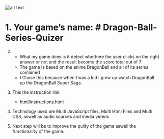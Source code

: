 
![alt text](<media/Screenshot 2024-06-14 at 11.41.08 AM.png>)

# 1. Your game’s name: # Dragon-Ball-Series-Quizer

2. + What my game does is it detect whethere the user clicks on the right answer or not
    and the result become the score total out of 7
   + The game is based on the anime DragonBall and all of its series combined
   + I Chose this because when I was a kid I grew up watch DragonBall up the DragonBall Super
     Saga.
3. This the instruction link
    + html/instructions.html
4. Technology used are Multi JavaScript files, Multi Html Files and Multi CSS, aswell as audio sources and media videos

5. Next step will be to improve the qulity of the game aswell the functionality of the game.


